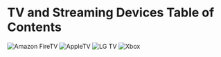# TV and Streaming Devices Table of Contents

![Amazon FireTV](https://wiki.commsnet.org/en/TV_Streaming_Devices/Amazon_FireTV)
![AppleTV](https://wiki.commsnet.org/en/TV_Streaming_Devices/AppleTV)
![LG TV](https://wiki.commsnet.org/en/TV_Streaming_Devices/LG_TV_WebOS)
![Xbox]()